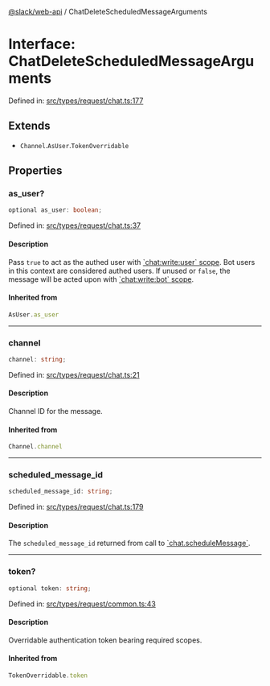[@slack/web-api](../index.md) / ChatDeleteScheduledMessageArguments

# Interface: ChatDeleteScheduledMessageArguments

Defined in: [src/types/request/chat.ts:177](https://github.com/slackapi/node-slack-sdk/blob/main/packages/web-api/src/types/request/chat.ts#L177)

## Extends

- `Channel`.`AsUser`.`TokenOverridable`

## Properties

### as\_user?

```ts
optional as_user: boolean;
```

Defined in: [src/types/request/chat.ts:37](https://github.com/slackapi/node-slack-sdk/blob/main/packages/web-api/src/types/request/chat.ts#L37)

#### Description

Pass `true` to act as the authed user with [\`chat:write:user\` scope](https://docs.slack.dev/reference/scopes/chat.write).
Bot users in this context are considered authed users. If unused or `false`, the message will be acted upon with
[\`chat:write:bot\` scope](https://docs.slack.dev/reference/scopes/chat.write).

#### Inherited from

```ts
AsUser.as_user
```

***

### channel

```ts
channel: string;
```

Defined in: [src/types/request/chat.ts:21](https://github.com/slackapi/node-slack-sdk/blob/main/packages/web-api/src/types/request/chat.ts#L21)

#### Description

Channel ID for the message.

#### Inherited from

```ts
Channel.channel
```

***

### scheduled\_message\_id

```ts
scheduled_message_id: string;
```

Defined in: [src/types/request/chat.ts:179](https://github.com/slackapi/node-slack-sdk/blob/main/packages/web-api/src/types/request/chat.ts#L179)

#### Description

The `scheduled_message_id` returned from call to [\`chat.scheduleMessage\`](https://docs.slack.dev/reference/methods/chat.scheduleMessage).

***

### token?

```ts
optional token: string;
```

Defined in: [src/types/request/common.ts:43](https://github.com/slackapi/node-slack-sdk/blob/main/packages/web-api/src/types/request/common.ts#L43)

#### Description

Overridable authentication token bearing required scopes.

#### Inherited from

```ts
TokenOverridable.token
```
